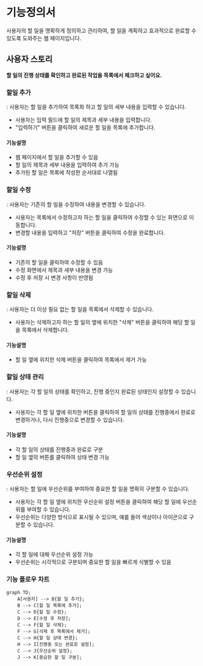 # 기능정의서

사용자의 할 일을 명확하게 정의하고 관리하여, 할 일을 계획하고 효과적으로 완료할 수 있도록 도와주는 웹 페이지입니다.

## 사용자 스토리

**할 일의 진행 상태를 확인하고 완료된 작업을 목록에서 체크하고 싶어요.**

### 할일 추가
: 사용자는 할 일을 추가하여 목록화 하고 할 일의 세부 내용을 입력할 수 있습니다.

- 사용자는 입력 필드에 할 일의 제목과 세부 내용을 입력합니다.
- "입력하기" 버튼을 클릭하여 새로운 할 일을 목록에 추가합니다.

#### 기능설명
- 웹 페이지에서 할 일을 추가할 수 있음
- 할 일의 제목과 세부 내용을 입력하여 추가 가능
- 추가된 할 일은 목록에 작성한 순서대로 나열됨


### 할일 수정
: 사용자는 기존의 할 일을 수정하여 내용을 변경할 수 있습니다.

- 사용자는 목록에서 수정하고자 하는 할 일을 클릭하여 수정할 수 있는 화면으로 이동합니다.
- 변경할 내용을 입력하고 "저장" 버튼을 클릭하여 수정을 완료합니다.

#### 기능설명
- 기존의 할 일을 클릭하여 수정할 수 있음
- 수정 화면에서 제목과 세부 내용을 변경 가능
- 수정 후 저장 시 변경 사항이 반영됨


### 할일 삭제
: 사용자는 더 이상 필요 없는 할 일을 목록에서 삭제할 수 있습니다.

- 사용자는 삭제하고자 하는 할 일의 옆에 위치한 "삭제" 버튼을 클릭하여 해당 할 일을 목록에서 삭제합니다.

#### 기능설명
- 할 일 옆에 위치한 삭제 버튼을 클릭하여 목록에서 제거 가능


### 할일 상태 관리
: 사용자는 각 할 일의 상태를 확인하고, 진행 중인지 완료된 상태인지 설정할 수 있습니다.

- 사용자는 각 할 일 옆에 위치한 버튼을 클릭하여 할 일의 상태를 진행중에서 완료로 변경하거나, 다시 진행중으로 변경할 수 있습니다.

#### 기능설명
- 각 할 일의 상태를 진행중과 완료로 구분
- 할 일 옆의 버튼를 클릭하여 상태 변경 가능


### 우선순위 설정
: 사용자는 할 일에 우선순위를 부여하여 중요한 할 일을 명확히 구분할 수 있습니다.

- 사용자는 각 할 일 옆에 위치한 우선순위 설정 버튼을 클릭하여 해당 할 일에 우선순위를 부여할 수 있습니다.
- 우선순위는 다양한 방식으로 표시될 수 있으며, 예를 들어 색상이나 아이콘으로 구분할 수 있습니다.

#### 기능설명
- 각 할 일에 대해 우선순위 설정 가능
- 우선순위는 시각적으로 구분되며 중요한 할 일을 빠르게 식별할 수 있음



### 기능 플로우 차트

```mermaid
graph TD;
    A[사용자] --> B{할 일 추가};
    B --> C[할 일 목록에 추가];
    C --> D{할 일 수정};
    D --> E[수정 후 저장];
    C --> F{할 일 삭제};
    F --> G[삭제 후 목록에서 제거];
    C --> H{할 일 상태 변경};
    H --> I[진행중 또는 완료로 설정];
    C --> J{우선순위 설정};
    J --> K[중요한 할 일 구분];
